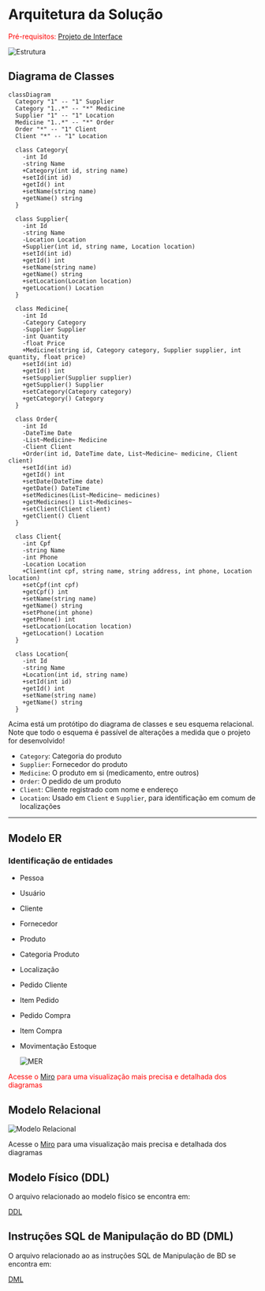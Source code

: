 # Arquitetura da Solução

<span style="color:red">Pré-requisitos: <a href="04-Projeto de Interface.md"> Projeto de Interface</a></span>

![Estrutura](./img/arquitetura.png)

## Diagrama de Classes

```mermaid
classDiagram
  Category "1" -- "1" Supplier
  Category "1..*" -- "*" Medicine
  Supplier "1" -- "1" Location
  Medicine "1..*" -- "*" Order
  Order "*" -- "1" Client
  Client "*" -- "1" Location

  class Category{
    -int Id
    -string Name
    +Category(int id, string name)
    +setId(int id)
    +getId() int
    +setName(string name)
    +getName() string
  }

  class Supplier{
    -int Id
    -string Name
    -Location Location
    +Supplier(int id, string name, Location location)
    +setId(int id)
    +getId() int
    +setName(string name)
    +getName() string
    +setLocation(Location location)
    +getLocation() Location
  }

  class Medicine{
    -int Id
    -Category Category
    -Supplier Supplier
    -int Quantity
    -float Price
    +Medicine(string id, Category category, Supplier supplier, int quantity, float price)
    +setId(int id)
    +getId() int
    +setSupplier(Supplier supplier)
    +getSupplier() Supplier
    +setCategory(Category category)
    +getCategory() Category
  }

  class Order{
    -int Id
    -DateTime Date
    -List~Medicine~ Medicine
    -Client Client
    +Order(int id, DateTime date, List~Medicine~ medicine, Client client)
    +setId(int id)
    +getId() int
    +setDate(DateTime date)
    +getDate() DateTime
    +setMedicines(List~Medicine~ medicines)
    +getMedicines() List~Medicines~
    +setClient(Client client)
    +getClient() Client
  }

  class Client{
    -int Cpf
    -string Name
    -int Phone
    -Location Location
    +Client(int cpf, string name, string address, int phone, Location location)
    +setCpf(int cpf)
    +getCpf() int
    +setName(string name)
    +getName() string
    +setPhone(int phone)
    +getPhone() int
    +setLocation(Location location)
    +getLocation() Location
  }

  class Location{
    -int Id
    -string Name
    +Location(int id, string name)
    +setId(int id)
    +getId() int
    +setName(string name)
    +getName() string
  }
```

Acima está um protótipo do diagrama de classes e seu esquema relacional. Note que todo o esquema é passível de alterações a medida que o projeto for desenvolvido!

- `Category`: Categoria do produto
- `Supplier`: Fornecedor do produto
- `Medicine`: O produto em si (medicamento, entre outros)
- `Order`: O pedido de um produto
- `Client`: Cliente registrado com nome e endereço
- `Location`: Usado em `Client` e `Supplier`, para identificação em comum de localizações

---

## Modelo ER

### Identificação de entidades

- Pessoa
- Usuário
- Cliente
- Fornecedor
- Produto
- Categoria Produto
- Localização
- Pedido Cliente
- Item Pedido
- Pedido Compra
- Item Compra
- Movimentação Estoque

  ![MER](./img/Diagramas/MER.jpg)

<span style="color:red">Acesse o <a href="https://miro.com/app/board/uXjVKWYIxGU=/?share_link_id=402646098372">Miro</a> para uma visualização mais precisa e detalhada dos diagramas</span>

## Modelo Relacional

  ![Modelo Relacional](./img/Diagramas/Modelo%20Relacional.jpg)


<span >Acesse o <a href="https://miro.com/app/board/uXjVKWYIxGU=/?share_link_id=402646098372">Miro</a> para uma visualização mais precisa e detalhada dos diagramas</span>


## Modelo Físico (DDL)

O arquivo relacionado ao modelo físico se encontra em:

<span ><a href="https://github.com/ICEI-PUC-Minas-PMV-SInt/pmv-sint-2024-1-e3-proj-back-t1-time-1/blob/main/src/bd/script_ddl.sql">DDL</a></span>


## Instruções SQL de Manipulação do BD (DML)

O arquivo relacionado ao as instruções SQL de Manipulação de BD se encontra em:

<span ><a href="https://github.com/ICEI-PUC-Minas-PMV-SInt/pmv-sint-2024-1-e3-proj-back-t1-time-1/blob/main/src/bd/script.dml.sql">DML</a></span>